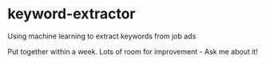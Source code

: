 # keyword-extractor
Using machine learning to extract keywords from job ads 

Put together within a week. Lots of room for improvement - Ask me about it!
